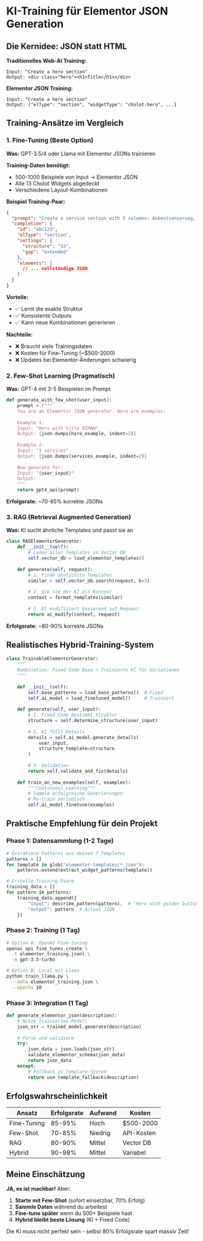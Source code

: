 # KI-Training für Elementor JSON Generation

## Die Kernidee: JSON statt HTML

**Traditionelles Web-AI Training:**
```
Input: "Create a hero section"
Output: <div class="hero"><h1>Title</h1></div>
```

**Elementor JSON Training:**
```
Input: "Create a hero section"
Output: {"elType": "section", "widgetType": "cholot-hero", ...}
```

## Training-Ansätze im Vergleich

### 1. Fine-Tuning (Beste Option)
**Was:** GPT-3.5/4 oder Llama mit Elementor JSONs trainieren

**Training-Daten benötigt:**
- 500-1000 Beispiele von Input → Elementor JSON
- Alle 13 Cholot Widgets abgedeckt
- Verschiedene Layout-Kombinationen

**Beispiel Training-Paar:**
```json
{
  "prompt": "Create a service section with 3 columns: Asbestsanierung, PCB-Sanierung, Schimmelsanierung",
  "completion": {
    "id": "abc123",
    "elType": "section",
    "settings": {
      "structure": "33",
      "gap": "extended"
    },
    "elements": [
      // ... vollständige JSON
    ]
  }
}
```

**Vorteile:**
- ✅ Lernt die exakte Struktur
- ✅ Konsistente Outputs
- ✅ Kann neue Kombinationen generieren

**Nachteile:**
- ❌ Braucht viele Trainingsdaten
- ❌ Kosten für Fine-Tuning (~$500-2000)
- ❌ Updates bei Elementor-Änderungen schwierig

### 2. Few-Shot Learning (Pragmatisch)
**Was:** GPT-4 mit 3-5 Beispielen im Prompt

```python
def generate_with_few_shot(user_input):
    prompt = f"""
    You are an Elementor JSON generator. Here are examples:
    
    Example 1:
    Input: "Hero with title RIMAN"
    Output: {json.dumps(hero_example, indent=2)}
    
    Example 2:
    Input: "3 services"
    Output: {json.dumps(services_example, indent=2)}
    
    Now generate for:
    Input: "{user_input}"
    Output:
    """
    return gpt4_api(prompt)
```

**Erfolgsrate:** ~70-85% korrekte JSONs

### 3. RAG (Retrieval Augmented Generation)
**Was:** KI sucht ähnliche Templates und passt sie an

```python
class RAGElementorGenerator:
    def __init__(self):
        # Laden aller Templates in Vector DB
        self.vector_db = load_elementor_templates()
    
    def generate(self, request):
        # 1. Finde ähnlichste Templates
        similar = self.vector_db.search(request, k=3)
        
        # 2. Gib sie der KI als Kontext
        context = format_templates(similar)
        
        # 3. KI modifiziert basierend auf Request
        return ai_modify(context, request)
```

**Erfolgsrate:** ~80-90% korrekte JSONs

## Realistisches Hybrid-Training-System

```python
class TrainableElementorGenerator:
    """
    Kombination: Fixed Code Base + Trainierte KI für Variationen
    """
    
    def __init__(self):
        self.base_patterns = load_base_patterns()  # Fixed
        self.ai_model = load_finetuned_model()     # Trainiert
    
    def generate(self, user_input):
        # 1. Fixed Code bestimmt Struktur
        structure = self.determine_structure(user_input)
        
        # 2. KI füllt Details
        details = self.ai_model.generate_details(
            user_input,
            structure_template=structure
        )
        
        # 3. Validation
        return self.validate_and_fix(details)
    
    def train_on_new_examples(self, examples):
        """Continuous Learning"""
        # Sammle erfolgreiche Generierungen
        # Re-train periodisch
        self.ai_model.finetune(examples)
```

## Praktische Empfehlung für dein Projekt

### Phase 1: Datensammlung (1-2 Tage)
```python
# Extrahiere Patterns aus deinen 7 Templates
patterns = []
for template in glob("elementor-templates/*.json"):
    patterns.extend(extract_widget_patterns(template))

# Erstelle Training-Paare
training_data = []
for pattern in patterns:
    training_data.append({
        "input": describe_pattern(pattern),  # "Hero with golden button"
        "output": pattern  # Actual JSON
    })
```

### Phase 2: Training (1 Tag)
```bash
# Option A: OpenAI Fine-tuning
openai api fine_tunes.create \
  -t elementor_training.jsonl \
  -m gpt-3.5-turbo

# Option B: Local mit Llama
python train_llama.py \
  --data elementor_training.json \
  --epochs 10
```

### Phase 3: Integration (1 Tag)
```python
def generate_elementor_json(description):
    # Nutze trainiertes Modell
    json_str = trained_model.generate(description)
    
    # Parse und validiere
    try:
        json_data = json.loads(json_str)
        validate_elementor_schema(json_data)
        return json_data
    except:
        # Fallback zu Template-System
        return use_template_fallback(description)
```

## Erfolgswahrscheinlichkeit

| Ansatz | Erfolgsrate | Aufwand | Kosten |
|--------|------------|---------|--------|
| Fine-Tuning | 85-95% | Hoch | $500-2000 |
| Few-Shot | 70-85% | Niedrig | API-Kosten |
| RAG | 80-90% | Mittel | Vector DB |
| Hybrid | 90-98% | Mittel | Variabel |

## Meine Einschätzung

**JA, es ist machbar!** Aber:

1. **Starte mit Few-Shot** (sofort einsetzbar, 70% Erfolg)
2. **Sammle Daten** während du arbeitest
3. **Fine-tune später** wenn du 500+ Beispiele hast
4. **Hybrid bleibt beste Lösung** (KI + Fixed Code)

Die KI muss nicht perfekt sein - selbst 80% Erfolgsrate spart massiv Zeit!